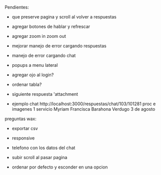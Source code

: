 Pendientes:

- que preserve pagina y scroll al volver a respuestas

- agregar botones de hablar y refrescar
- agregar zoom in zoom out
- mejorar manejo de error cargando respuestas
- manejo de error cargando chat
- popups a menu lateral

- agregar ojo al login?
- ordenar tabla?
- siguiente respuesta
'attachment

- ejemplo chat http://localhost:3000/respuestas/chat/103/101281
proc e imagenes 1 servicio Myriam Francisca Barahona Verdugo
3 de agosto

preguntas wax: 
- exportar csv 
- responsive

- telefono con los datos del chat
- subir scroll al pasar pagina
- ordenar por defecto y esconder en una opcion